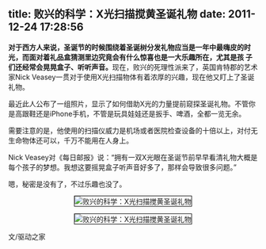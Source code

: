 title: 败兴的科学：X光扫描搅黄圣诞礼物
date: 2011-12-24 17:28:56
---

<p>
	<span style="font-weight:bold;">对于西方人来说，圣诞节的时候围绕着圣诞树分发礼物应当是一年中最嗨皮的时光，而面对着礼品盒猜测里边究竟会有什么惊喜也是一大乐趣所在，尤其是孩
子们还经常会晃晃盒子、听听声音。</span>现在，败兴的死理性派来了，英国肯特郡的艺术家Nick 
Veasey一贯对于使用X光扫描物体有着浓厚的兴趣，现在他又盯上了圣诞礼物。
</p>
<p>
	最近此人公布了一组照片，显示了如何借助X光的力量提前窥探圣诞礼物。不管你是高跟鞋还是iPhone手机，不管是玩具娃娃还是扳手、啤酒，全都一览无余。
</p>
<p>
	需要注意的是，他使用的扫描仪威力是机场或者医院检查设备的十倍以上，对付无生命物体还可以，千万不能用在人身上。
</p>
<p>
	Nick Veasey对《每日邮报》说：“拥有一双X光眼在圣诞节前早早看清礼物大概是每个孩子的梦想。我想这要摇晃盒子听声音好多了，那样会导致很多问题。”
</p>
<p>
	嗯，秘密是没有了，不过乐趣也没了。&nbsp;
</p>
<p align="center">
	<img alt="败兴的科学：X光扫描搅黄圣诞礼物" style="border-bottom:black 1px solid;border-left:black 1px solid;border-top:black 1px solid;border-right:black 1px solid;" src="http://img.cnbeta.com/newsimg/111224/1408480832834895.jpg" />
</p>
<p align="center">
	<img alt="败兴的科学：X光扫描搅黄圣诞礼物" style="border-bottom:black 1px solid;border-left:black 1px solid;border-top:black 1px solid;border-right:black 1px solid;" src="http://img.cnbeta.com/newsimg/111224/14084812071641517.jpg" />
</p>
文/驱动之家<br />